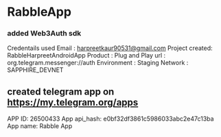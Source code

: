 # RabbleApp

### added Web3Auth sdk
Credentails used Email : harpreetkaur90531@gmail.com
Project created: RabbleHarpreetAndroidApp
Product : Plug and Play
url : org.telegram.messenger://auth
Environment : Staging
Network : SAPPHIRE_DEVNET

## created telegram app on https://my.telegram.org/apps
APP ID: 26500433
App api_hash: e0bf32df3861c5986033abc2e47c13ba
App name: Rabble App
